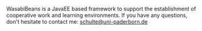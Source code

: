 WasabiBeans is a JavaEE based framework to support the establishment of cooperative work and learning environments. If you have any questions, don't hesitate to contact me: schulte@uni-paderborn.de